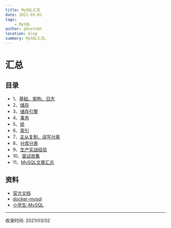 ```yaml
---
title: MySQL汇总
date: 2021-03-02
tags:
    - MySQL
author: ghostxbh
location: blog
summary: MySQL汇总。
---
```

# 汇总

## 目录
- 1、[基础、架构、日志](2021-01-05-basic.md)
- 2、[储存](2021-01-19-store.md)
- 3、[储存引擎](2021-01-05-engine.md)
- 4、[事务](2021-01-19-transation.md)
- 5、[锁](2021-01-19-lock.md)
- 6、[索引](2021-01-19-indexes.md)
- 7、[主从复制、读写分离](2021-01-19-ms-rw.md)
- 8、[分库分表](2021-01-19-sharding.md)
- 9、[生产实战经验](2021-01-19-prod.md)
- 10、[面试收集](2021-01-19-interview.md)
- 11、[MySQL文章汇总](2021-03-29-mysql-blog.md)


## 资料
- [官方文档](https://dev.mysql.com/doc/)
- [docker-mysql](https://hub.docker.com/_/mysql)
- [小学生-MySQL](https://gitee.com/geekerdream/java-legendary/blob/master/%E9%9D%A2%E8%AF%95%E9%A2%98/%E6%95%B0%E6%8D%AE%E5%BA%93/MySQL/%E8%B6%85%E7%A5%9E%E4%B9%8B%E8%B7%AF-MySQL.md)


---
收录时间: 2021/03/02

<Vssue :title="$title" />
